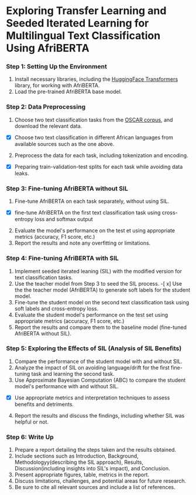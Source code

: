 # Exploring Transfer Learning and Seeded Iterated Learning for Multilingual Text Classification Using AfriBERTA


### Step 1: Setting Up the Environment
1. Install necessary libraries, including the [HuggingFace Transformers]( https://huggingface.co/transformers/) library, for working with AfriBERTA.
2. Load the pre-trained AfriBERTA base model.

### Step 2: Data Preprocessing
1. Choose two text classification tasks from the [OSCAR corpus](https://oscar-corpus.com/), and download the relevant data.
- [x]  Choose two text classification in different African languages from available sources such as the one above.
2. Preprocess the data for each task, including tokenization and encoding.
- [x] Preparing train-validation-test splits for each task while avoiding data leaks.

### Step 3: Fine-tuning AfriBERTA without SIL
1. Fine-tune AfriBERTA on each task separately, without using SIL.
- [x] fine-tune AfriBERTA on the first text classification task using cross-entropy loss and softmax output
2. Evaluate the model's performance on the test et using appropriate metrics (accuracy, F1 score, etc.)
3. Report the results and note any overfitting or limitations.

### Step 4: Fine-tuning AfriBERTA with SIL
1. Implement seeded iterated leaning (SIL) with the modified version for text classification tasks.
2. Use the teacher model from Step 3 to seed the SIL process.
-[ x] Use the the teacher model (AfriBERTA) to generate soft labels for the student model.
3. Fine-tune the student model on the second text classification task using soft labels and cross-entropy loss.
4. Evaluate the student model's performance on the test set using appropriate metrics (accuracy, F1 score, etc.)
5. Report the results and compare them to the baseline model (fine-tuned AfriBERTA without SIL).

### Step 5: Exploring the Effects of SIL (Analysis of SIL Benefits)
1. Compare the performance of the student model with and without SIL.
2. Analyze the impact of SIL on avoiding language/drift for the first fine-tuning task and learning the second task.
3. Use Approximate Bayesian Computation (ABC) to compare the student model's performance with and without SIL.
- [x] Use appropriate metrics and interpretation techniques to assess benefits and detriments.
4. Report the results and discuss the findings, including whether SIL was helpful or not.

### Step 6: Write Up
1. Prepare a report detailing the steps taken and the results obtained.
2. Include sections such as Introduction, Background, Methodologyy(describing the SIL approach), Results, Discussion(including insights into SIL's impact), and Conclusion.
3. Present appropriate figures, table, metrics in the report.
4. Discuss limitations, challenges, and potential areas for future research.
5. Be sure to cite all relevant sources and include a list of references.
